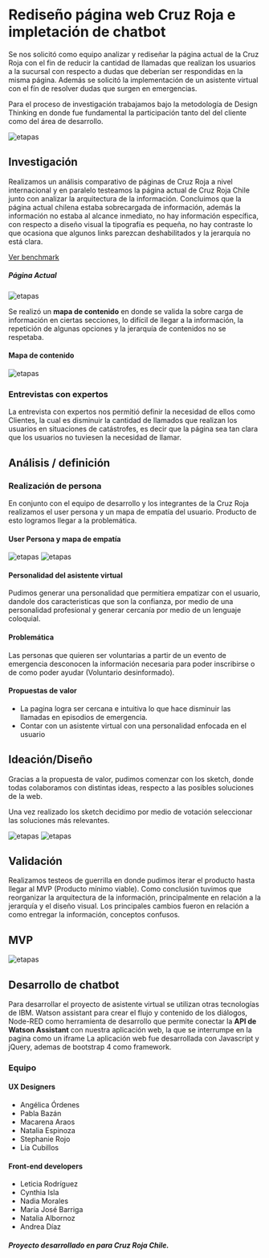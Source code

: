 # Rediseño página web Cruz Roja e impletación de chatbot

Se nos solicitó como equipo analizar y rediseñar la página actual de la Cruz Roja con el fin de reducir la cantidad de llamadas que realizan los usuarios a la sucursal con respecto a dudas que deberían ser respondidas en la misma página. Además se solicitó la implementación de un asistente virtual con el fín de resolver dudas que surgen en emergencias.

Para el proceso de investigación trabajamos bajo la metodología de Design Thinking en donde fue fundamental la participación tanto del del cliente como del área de desarrollo.

![etapas](http://epi-centro.com/wp-content/uploads/2017/11/design_thinking_visual.png)

## Investigación
Realizamos un análisis comparativo de páginas de Cruz Roja a nivel internacional y en paralelo testeamos la página actual de Cruz Roja Chile junto con analizar la arquitectura de la información.
Concluimos que la página actual chilena estaba sobrecargada de información, además la información no estaba al alcance inmediato, no hay información específica, con respecto a diseño visual la tipografía es pequeña, no hay contraste lo que ocasiona que algunos links parezcan deshabilitados y la jerarquía no está clara.

[Ver benchmark](https://docs.google.com/spreadsheets/d/1Yy3vw6XD_wauSyglQpm8u47Flvcbou9rA8MlJYGdVTc/edit#gid=0)

##### Página Actual
![etapas](https://i.imgur.com/rJ5oh5s.png)

Se realizó un **mapa de contenido** en donde se valida la sobre carga de información en ciertas secciones, lo difícil de llegar a la información, la repetición de algunas opciones y la jerarquía de contenidos no se respetaba.

#### Mapa de contenido

![etapas](https://i.imgur.com/Vx4WGyA.jpg)

### Entrevistas con expertos
La entrevista con expertos nos permitió definir la necesidad de ellos como Clientes, la cual es disminuir la cantidad de llamados que realizan los usuarios en situaciones de catástrofes, es decir que la página sea tan clara que los usuarios no tuviesen la necesidad de llamar.

## Análisis / definición
### Realización de persona
En conjunto con el equipo de desarrollo y los integrantes de la Cruz Roja realizamos el user persona y un mapa de empatía del usuario. Producto de esto logramos llegar a la problemática.

#### User Persona y mapa de empatía
![etapas](https://i.imgur.com/dSnln7J.jpg)
![etapas](https://i.imgur.com/fHJSPUI.jpg)

#### Personalidad del asistente virtual
Pudimos  generar una personalidad que permitiera empatizar con el usuario, dandole dos caracteristicas que son la confianza, por medio de una personalidad profesional y generar cercanía por medio de un lenguaje coloquial.

#### Problemática
Las personas que quieren ser voluntarias a partir de un evento de emergencia desconocen la información necesaria para poder inscribirse o de como poder ayudar (Voluntario desinformado).

#### Propuestas de valor
* La pagina logra ser cercana e intuitiva lo que hace disminuir las llamadas en episodios de emergencia.
* Contar con un asistente virtual con una personalidad enfocada en el usuario

## Ideación/Diseño

Gracias a la propuesta de valor, pudimos comenzar con los sketch, donde todas colaboramos con distintas ideas, respecto a las posibles soluciones de la web.

Una vez realizado los sketch decidimo por medio de votación seleccionar las soluciones más relevantes.

![etapas](https://i.imgur.com/1azpBRA.jpg)
![etapas](https://i.imgur.com/vFGGCse.jpg)

## Validación
Realizamos testeos de guerrilla en donde pudimos iterar el producto hasta llegar al MVP (Producto mínimo viable).
Como conclusión tuvimos que reorganizar la arquitectura de la información, principalmente en relación a la jerarquía y el diseño visual.
Los principales cambios fueron en relación a como entregar la información, conceptos confusos.

## MVP
![etapas](https://i.imgur.com/Bb24jNJ.jpg)

## Desarrollo de chatbot
Para desarrollar el proyecto de asistente virtual se utilizan otras tecnologías de IBM. Watson assistant para crear el flujo y contenido de los diálogos, Node-RED como herramienta de desarrollo que permite conectar la **API de Watson Assistant** con nuestra aplicación web, la que se interrumpe en la pagina como un iframe La aplicación web fue desarrollada con Javascript y jQuery, ademas de bootstrap 4 como framework.

### Equipo
#### UX Designers
* Angélica Órdenes
* Pabla Bazán
* Macarena Araos
* Natalia Espinoza
* Stephanie Rojo
* Lía Cubillos

#### Front-end developers
* Leticia Rodríguez
* Cynthia Isla
* Nadia Morales
* María José Barriga
* Natalia Albornoz
* Andrea Díaz

##### Proyecto desarrollado en para Cruz Roja Chile.

